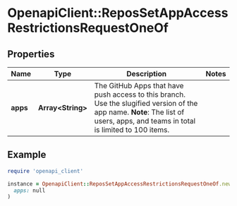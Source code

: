 # OpenapiClient::ReposSetAppAccessRestrictionsRequestOneOf

## Properties

| Name | Type | Description | Notes |
| ---- | ---- | ----------- | ----- |
| **apps** | **Array&lt;String&gt;** | The GitHub Apps that have push access to this branch. Use the slugified version of the app name. **Note**: The list of users, apps, and teams in total is limited to 100 items. |  |

## Example

```ruby
require 'openapi_client'

instance = OpenapiClient::ReposSetAppAccessRestrictionsRequestOneOf.new(
  apps: null
)
```

